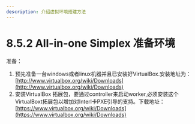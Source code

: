 ```yaml
---
description: 介绍虚拟环境搭建方法
---
```


# 8.5.2 All-in-one Simplex 准备环境

准备：

1. 预先准备一台windows或者linux机器并且已安装好VirtualBox.安装地址为：[http://www.virtualbox.org/wiki/Downloads](http://www.virtualbox.org/wiki/Downloads)
2. 安装VirtualBox 拓展包，要通过controller来启动worker,必须安装这个VirtualBoxt拓展包以增加对Interl卡PXE引导的支持。下载地址：[https://www.virtualbox.org/wiki/Downloads](https://www.virtualbox.org/wiki/Downloads)





